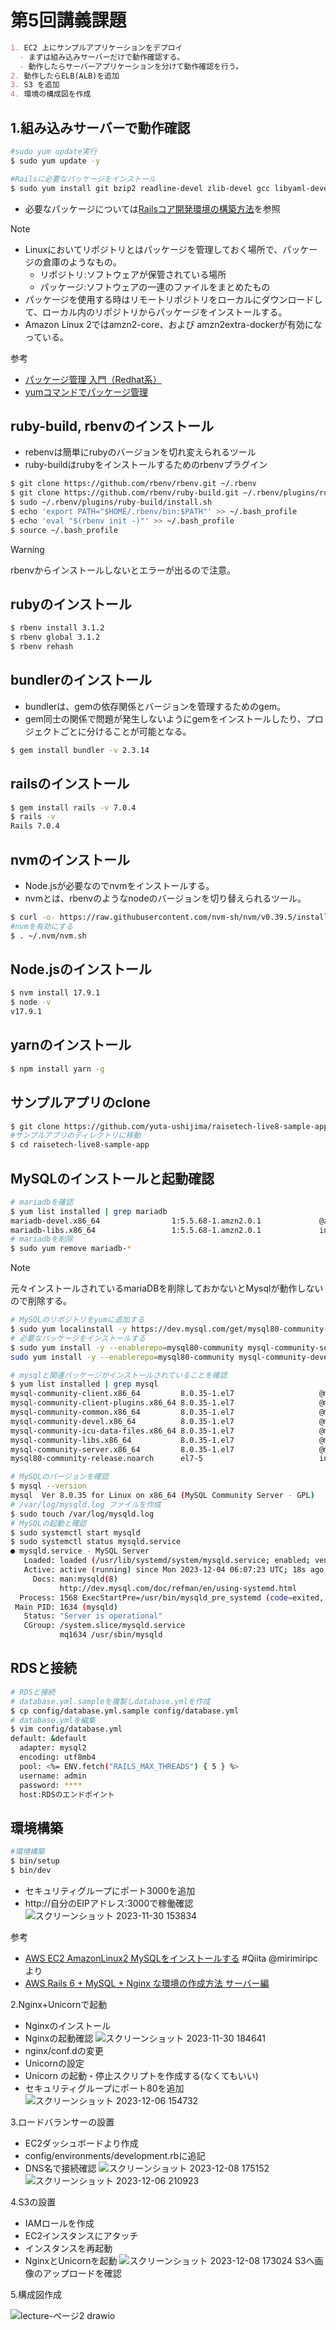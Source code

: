# 第5回講義課題

```Markdown
1. EC2 上にサンプルアプリケーションをデプロイ
  - まずは組み込みサーバーだけで動作確認する。
  - 動作したらサーバーアプリケーションを分けて動作確認を行う。
2. 動作したらELB(ALB)を追加
3. S3 を追加
4. 環境の構成図を作成
```
## 1.組み込みサーバーで動作確認

```sh
#sudo yum update実行
$ sudo yum update -y
```

```sh
#Railsに必要なパッケージをインストール
$ sudo yum install git bzip2 readline-devel zlib-devel gcc libyaml-devel libffi-devel gdbm-devel ncurses-devel gcc-c++ mysql-devel ImageMagick ImageMagick-devel epel-release
```

- 必要なパッケージについては[Railsコア開発環境の構築方法](https://railsguides.jp/development_dependencies_install.html)を参照

> [!NOTE]
>
> - Linuxにおいてリポジトリとはパッケージを管理しておく場所で、パッケージの倉庫のようなもの。
>   - リポジトリ:ソフトウェアが保管されている場所
>   - パッケージ:ソフトウェアの一連のファイルをまとめたもの
> - パッケージを使用する時はリモートリポジトリをローカルにダウンロードして、ローカル内のリポジトリからパッケージをインストールする。
> - Amazon Linux 2ではamzn2-core、および amzn2extra-dockerが有効になっている。

参考
- [パッケージ管理 入門（Redhat系）](https://envader.plus/course/11/scenario/1122#Linux%E3%81%AB%E3%81%8A%E3%81%91%E3%82%8B%E3%83%AA%E3%83%9D%E3%82%B8%E3%83%88%E3%83%AA%E3%81%AE%E6%A6%82%E5%BF%B5)
- [yumコマンドでパッケージ管理](https://www.wakuwakubank.com/posts/275-linux-yum/ )

## ruby-build, rbenvのインストール

- rebenvは簡単にrubyのバージョンを切れ変えられるツール
- ruby-buildはrubyをインストールするためのrbenvプラグイン

```sh
$ git clone https://github.com/rbenv/rbenv.git ~/.rbenv
$ git clone https://github.com/rbenv/ruby-build.git ~/.rbenv/plugins/ruby-build
$ sudo ~/.rbenv/plugins/ruby-build/install.sh
$ echo 'export PATH="$HOME/.rbenv/bin:$PATH"' >> ~/.bash_profile
$ echo 'eval "$(rbenv init -)"' >> ~/.bash_profile
$ source ~/.bash_profile
```

>[!WARNING]
>rbenvからインストールしないとエラーが出るので注意。

## rubyのインストール

```sh
$ rbenv install 3.1.2
$ rbenv global 3.1.2
$ rbenv rehash
```

## bundlerのインストール

- bundlerは、gemの依存関係とバージョンを管理するためのgem。
- gem同士の関係で問題が発生しないようにgemをインストールしたり、プロジェクトごとに分けることが可能となる。

```sh
$ gem install bundler -v 2.3.14
```

## railsのインストール

```sh
$ gem install rails -v 7.0.4
$ rails -v
Rails 7.0.4
```

## nvmのインストール

- Node.jsが必要なのでnvmをインストールする。
- nvmとは、rbenvのようなnodeのバージョンを切り替えられるツール。

```sh
$ curl -o- https://raw.githubusercontent.com/nvm-sh/nvm/v0.39.5/install.sh | bash
#nvmを有効にする
$ . ~/.nvm/nvm.sh
```

## Node.jsのインストール

```sh
$ nvm install 17.9.1
$ node -v
v17.9.1
```

## yarnのインストール

```sh
$ npm install yarn -g
```

## サンプルアプリのclone

```sh
$ git clone https://github.com/yuta-ushijima/raisetech-live8-sample-app.git
#サンプルアプリのディレクトリに移動
$ cd raisetech-live8-sample-app
```

## MySQLのインストールと起動確認

```sh
# mariadbを確認
$ yum list installed | grep mariadb
mariadb-devel.x86_64                1:5.5.68-1.amzn2.0.1             @amzn2-core
mariadb-libs.x86_64                 1:5.5.68-1.amzn2.0.1             installed  
# mariadbを削除
$ sudo yum remove mariadb-*
```

>[!NOTE]
> 元々インストールされているmariaDBを削除しておかないとMysqlが動作しないので削除する。

```sh
# MySQLのリポジトリをyumに追加する
$ sudo yum localinstall -y https://dev.mysql.com/get/mysql80-community-release-el7-11.noarch.rpm
# 必要なパッケージをインストールする
$ sudo yum install -y --enablerepo=mysql80-community mysql-community-server
sudo yum install -y --enablerepo=mysql80-community mysql-community-devel
```

```sh
# mysqlと関連パッケージがインストールされていることを確認
$ yum list installed | grep mysql
mysql-community-client.x86_64         8.0.35-1.el7                   @mysql80-community
mysql-community-client-plugins.x86_64 8.0.35-1.el7                   @mysql80-community
mysql-community-common.x86_64         8.0.35-1.el7                   @mysql80-community
mysql-community-devel.x86_64          8.0.35-1.el7                   @mysql80-community
mysql-community-icu-data-files.x86_64 8.0.35-1.el7                   @mysql80-community
mysql-community-libs.x86_64           8.0.35-1.el7                   @mysql80-community
mysql-community-server.x86_64         8.0.35-1.el7                   @mysql80-community
mysql80-community-release.noarch      el7-5                          installed
```

```sh
# MySQLのバージョンを確認
$ mysql --version
mysql  Ver 8.0.35 for Linux on x86_64 (MySQL Community Server - GPL)
# /var/log/mysqld.log ファイルを作成
$ sudo touch /var/log/mysqld.log
# MySQLの起動と確認
$ sudo systemctl start mysqld
$ sudo systemctl status mysqld.service
● mysqld.service - MySQL Server
   Loaded: loaded (/usr/lib/systemd/system/mysqld.service; enabled; vendor preset: disabled)
   Active: active (running) since Mon 2023-12-04 06:07:23 UTC; 18s ago
     Docs: man:mysqld(8)
           http://dev.mysql.com/doc/refman/en/using-systemd.html
  Process: 1568 ExecStartPre=/usr/bin/mysqld_pre_systemd (code=exited, status=0/SUCCESS)
 Main PID: 1634 (mysqld)
   Status: "Server is operational"
   CGroup: /system.slice/mysqld.service
           mq1634 /usr/sbin/mysqld
```

## RDSと接続

```sh
# RDSと接続
# database.yml.sampleを複製しdatabase.ymlを作成
$ cp config/database.yml.sample config/database.yml
# database.ymlを編集
$ vim config/database.yml
default: &default
  adapter: mysql2
  encoding: utf8mb4
  pool: <%= ENV.fetch("RAILS_MAX_THREADS") { 5 } %>
  username: admin
  password: ****
  host:RDSのエンドポイント
```

## 環境構築

```sh
#環境構築
$ bin/setup
$ bin/dev
```

- セキュリティグループにポート3000を追加
- http://自分のEIPアドレス:3000で稼働確認
![スクリーンショット 2023-11-30 153834](https://github.com/murari-mura03/RaizeTech/assets/150114064/03653871-fd80-4849-99d1-8d9f68d29de3)

参考

- [AWS EC2 AmazonLinux2 MySQLをインストールする](https://qiita.com/miriwo/items/eb09c065ee9bb7e8fe06) #Qiita @mirimiripcより
- [AWS Rails 6 + MySQL + Nginx な環境の作成方法 サーバー編](https://takelg.com/aws_create_rails_development_server/)

2.Nginx+Unicornで起動
- Nginxのインストール
- Nginxの起動確認
![スクリーンショット 2023-11-30 184641](https://github.com/murari-mura03/RaizeTech/assets/150114064/9d26440b-b78b-4413-b17e-27029ed545ef)
- nginx/conf.dの変更
- Unicornの設定
- Unicorn の起動・停止スクリプトを作成する(なくてもいい)
- セキュリティグループにポート80を追加
![スクリーンショット 2023-12-06 154732](https://github.com/murari-mura03/RaizeTech/assets/150114064/b4af90f8-5180-48d6-81ec-e53eb36c9e34)

3.ロードバランサーの設置
- EC2ダッシュボードより作成
- config/environments/development.rbに追記
- DNS名で接続確認
![スクリーンショット 2023-12-08 175152](https://github.com/murari-mura03/RaizeTech/assets/150114064/bcbc072f-f059-444d-9a59-43a316d4bd21)
![スクリーンショット 2023-12-06 210923](https://github.com/murari-mura03/RaizeTech/assets/150114064/2a334da1-5f3a-41b3-bf85-24fe71444bd2)

4.S3の設置
- IAMロールを作成
- EC2インスタンスにアタッチ
- インスタンスを再起動
- NginxとUnicornを起動
![スクリーンショット 2023-12-08 173024](https://github.com/murari-mura03/RaizeTech/assets/150114064/c6e90365-f7e5-4bac-85bc-cf82ac049041)
S3へ画像のアップロードを確認

5.構成図作成

![lecture-ページ2 drawio](https://github.com/murari-mura03/RaizeTech/assets/150114064/c9e38c74-b60c-4774-ab26-58bfdc3f9daa)
